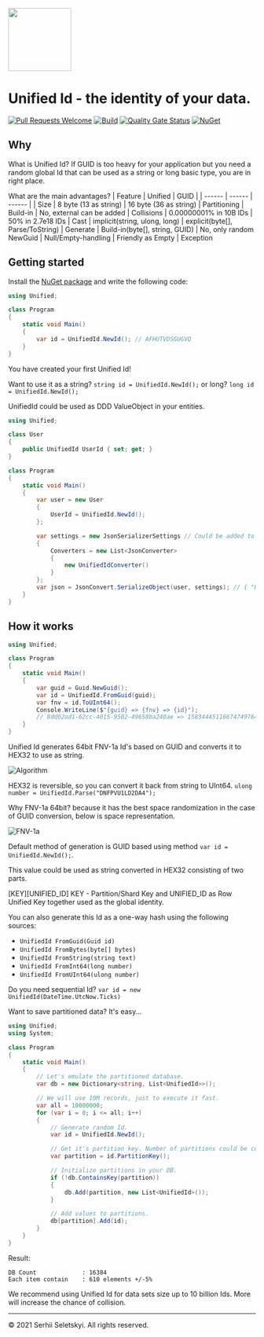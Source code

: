 <img src="https://raw.githubusercontent.com/SergiySeletsky/Unified/master/docs/logo.png" width="128" height="128" />

# **Unified Id** - the identity of your data.

[![Pull Requests Welcome](https://img.shields.io/badge/PRs-welcome-brightgreen.svg?style=flat)](https://github.com/SergiySeletsky/Unified/compare)
[![Build](https://github.com/SergiySeletsky/Unified/workflows/Build/badge.svg)](https://github.com/SergiySeletsky/Unified/actions?query=workflow:Build)
[![Quality Gate Status](https://sonarcloud.io/api/project_badges/measure?project=Unified&metric=alert_status)](https://sonarcloud.io/dashboard?id=Unified)
[![NuGet](https://img.shields.io/nuget/v/Unified)](https://www.nuget.org/packages/Unified)

## Why

What is Unified Id?
If GUID is too heavy for your application but you need a random global Id that can be used as a string or long basic type, you are in right place.

What are the main advantages?
| Feature | Unified | GUID |
| ------ | ------ | ------ |
| Size | 8 byte (13 as string) | 16 byte (36 as string)
| Partitioning | Build-in | No, external can be added
| Collisions | 0.00000001% in 10B IDs | 50% in 2.7e18 IDs
| Cast | implicit(string, ulong, long) | explicit(byte[], Parse/ToString)
| Generate | Build-in(byte[], string, GUID) | No, only random NewGuid
| Null/Empty-handling | Friendly as Empty | Exception

## Getting started

Install the [NuGet package](https://www.nuget.org/packages/Unified) and write the following code:

```c#
using Unified;

class Program
{
    static void Main()
    {
        var id = UnifiedId.NewId(); // AFHUTVDSGUGVQ
    }
}
```

You have created your first Unified Id!

Want to use it as a string? `string id = UnifiedId.NewId();` or long? `long id = UnifiedId.NewId();`

UnifiedId could be used as DDD ValueObject in your entities.

```c#
using Unified;

class User
{
    public UnifiedId UserId { set; get; }
}

class Program
{
    static void Main()
    {
        var user = new User
        {
            UserId = UnifiedId.NewId();
        };

        var settings = new JsonSerializerSettings // Could be added to global settings.
        { 
            Converters = new List<JsonConverter> 
            { 
                new UnifiedIdConverter() 
            }
        };
        var json = JsonConvert.SerializeObject(user, settings); // { "UserId": "AFHUTVDSGUGVQ" }
    }
}
```

## How it works

```c#
using Unified;

class Program
{
    static void Main()
    {
        var guid = Guid.NewGuid();
        var id = UnifiedId.FromGuid(guid);
        var fnv = id.ToUInt64();
        Console.WriteLine($"{guid} => {fnv} => {id}");
        // 8dd02ad1-62cc-4015-9502-49658ba240ae => 15834445116674749764 => DNFPVU1LD2DA4
    }
}
```

Unified Id generates 64bit FNV-1a Id's based on GUID and converts it to HEX32 to use as string.

![Algorithm](https://raw.githubusercontent.com/SergiySeletsky/Unified/master/docs/algorithm.png)

HEX32 is reversible, so you can convert it back from string to UInt64.
`ulong number = UnifiedId.Parse("DNFPVU1LD2DA4");`

Why FNV-1a 64bit? because it has the best space randomization in the case of GUID conversion, below is space representation.

![FNV-1a](https://raw.githubusercontent.com/SergiySeletsky/Unified/master/docs/fnv-1a-space.png)

Default method of generation is GUID based using method `var id = UnifiedId.NewId();`.

This value could be used as string converted in HEX32 consisting of two parts.

[KEY][UNIFIED_ID] KEY - Partition/Shard Key and UNIFIED_ID as Row Unified Key together used as the global identity.

You can also generate this Id as a one-way hash using the following sources:

* `UnifiedId FromGuid(Guid id)`
* `UnifiedId FromBytes(byte[] bytes)`
* `UnifiedId FromString(string text)`
* `UnifiedId FromInt64(long number)`
* `UnifiedId FromUInt64(ulong number)`

Do you need sequential Id? `var id = new UnifiedId(DateTime.UtcNow.Ticks)`

Want to save partitioned data? It's easy...

```c#
using Unified;
using System;

class Program
{
    static void Main()
    {
        // Let's emulate the partitioned database.
        var db = new Dictionary<string, List<UnifiedId>>();

        // We will use 10M records, just to execute it fast.
        var all = 10000000; 
        for (var i = 0; i <= all; i++)
        {
            // Generate random Id.
            var id = UnifiedId.NewId();

            // Get it's partition key. Number of partitions could be customized, default 16K.
            var partition = id.PartitionKey();

            // Initialize partitions in your DB.
            if (!db.ContainsKey(partition))
            {
                db.Add(partition, new List<UnifiedId>());
            }

            // Add values to partitions.
            db[partition].Add(id);
        }
    }
}
```

Result:
```
DB Count             : 16384
Each item contain    : 610 elements +/-5%
```
We recommend using Unified Id for data sets size up to 10 billion Ids. More will increase the chance of collision.

<hr>

© 2021 Serhii Seletskyi. All rights reserved.

